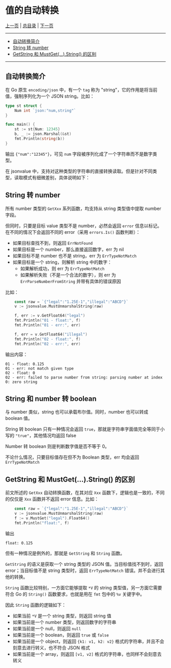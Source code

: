 # 值的自动转换

[上一页](./06_option.md) | [总目录](./README.md) | [下一页](./99_TODO.md)

---

- [自动转换简介](./07_conversion.md#自动转换简介)
- [String 转 number](./07_conversion.md#string-转-number)
- [GetString 和 MustGet(...).String() 的区别](./07_conversion.md#getstring-和-mustget(...).string()-的区别)

---

## 自动转换简介

在 Go 原生 `encoding/json` 中，有一个 `tag` 称为 "string"，它的作用是将当前值，强制序列化为一个 JSON string。比如：

```go
type st struct {
    Num int `json:"num,string"`
}

func main() {
    st := st{Num: 12345}
    b, _ := json.Marshal(&st)
    fmt.Println(string(b))
}
```

输出 `{"num":"12345"}`，可见 `num` 字段被序列化成了一个字符串而不是数字类型。

在 jsonvalue 中，支持对这种类型的字符串的直接转换读取。但是针对不同类型，读取模式有细微差别，具体说明如下：

## String 转 number

所有 number 类型的 `GetXxx` 系列函数，均支持从 string 类型值中提取 number 字段。

但同时，只要是目标 value 类型不是 number，必然会返回 `error` 信息以标记。在不同的情况下会返回不同的 error（采用 `errors.Is()` 函数判断）：

- 如果目标查找不到，则返回 `ErrNotFound`
- 如果目标是一个 number，那么直接返回数字，err 为 nil
- 如果目标不是 number 也不是 string，err 为 `ErrTypeNotMatch`
- 如果目标是一个 string，则解析 string 中的数字：
    - 如果解析成功，则 err 为 `ErrTypeNotMatch`
    - 如果解析失败（不是一个合法的数字），则 err 为 `ErrParseNumberFromString` 并带有具体的错误原因

比如：

```go
	const raw = `{"legal":"1.25E-1","illegal":"ABCD"}`
	v := jsonvalue.MustUnmarshalString(raw)

	f, err := v.GetFloat64("legal")
	fmt.Println("01 - float:", f)
	fmt.Println("01 - err:", err)

	f, err = v.GetFloat64("illegal")
	fmt.Println("02 - float:", f)
	fmt.Println("02 - err:", err)
```

输出内容：

```
01 - float: 0.125
01 - err: not match given type
02 - float: 0
02 - err: failed to parse number from string: parsing number at index 0: zero string
```

## String 和 number 转 boolean

与 number 类似，string 也可以承载布尔值。同时，number 也可以转成 boolean 值。

String 转 boolean 只有一种情况会返回 `true`，那就是字符串字面值完全等同于小写的 `"true"`，其他情况均返回 false

Number 转 boolean 则是判断数字值是否不等于 0。

不论什么情况，只要目标值存在但不为 Boolean 类型，err 均会返回 `ErrTypeNotMatch`

## GetString 和 MustGet(...).String() 的区别

前文所述的 `GetXxx` 自动转换函数，在其对应 `Xxx` 函数下，逻辑也是一致的，不同的仅仅是 `Xxx` 函数并不返回 error 信息。比如：

```go
	const raw = `{"legal":"1.25E-1","illegal":"ABCD"}`
	v := jsonvalue.MustUnmarshalString(raw)
	f := v.MustGet("legal").Float64()
	fmt.Println("float:", f)
```

输出 

```
float: 0.125
```

但有一种情况是例外的，那就是 `GetString` 和 `String` 函数。

`GetString` 的语义是获取一个 string 类型的 JSON 值。当目标值找不到时，返回 error；当目标值不是 string 类型时，返回 `ErrTypeNotMatch` 错误。并不会进行其他的转换。

`String` 函数比较特别，一方面它能够提取 `*V` 的 string 类型值，另一方面它需要符合 Go 的 `String()` 函数要求，也就是用在 `fmt` 包中的 `%v` 关键字中。

因此 `String` 函数的逻辑如下：

- 如果当前 `*V` 是一个 string 类型，则返回 string 值
- 如果当前是一个 number 类型，则返回数字的字符串
- 如果当前是一个 null，则返回 `null`
- 如果当前是一个 boolean，则返回 `true` 或 `false`
- 如果当前是一个 object，则返回 `{k1: v1, k2: v2}` 格式的字符串，并且不会刻意去进行转义，也不符合 JSON 格式
- 如果当前是一个 array，则返回 `[v1, v2]` 格式的字符串，也同样不会刻意去转义

